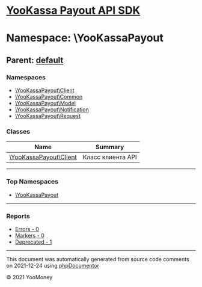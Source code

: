 # [YooKassa Payout API SDK](../home.md)

# Namespace: \YooKassaPayout
## Parent: [default](../namespaces/default.md)
### Namespaces
* [\YooKassaPayout\Client](../namespaces/yookassapayout-client.md)
* [\YooKassaPayout\Common](../namespaces/yookassapayout-common.md)
* [\YooKassaPayout\Model](../namespaces/yookassapayout-model.md)
* [\YooKassaPayout\Notification](../namespaces/yookassapayout-notification.md)
* [\YooKassaPayout\Request](../namespaces/yookassapayout-request.md)
### Classes
| Name | Summary |
| ---- | ------- |
| [\YooKassaPayout\Client](../classes/YooKassaPayout-Client.md) | Класс клиента API |

---

### Top Namespaces

* [\YooKassaPayout](../namespaces/yookassapayout.md)

---

### Reports
* [Errors - 0](../reports/errors.md)
* [Markers - 0](../reports/markers.md)
* [Deprecated - 1](../reports/deprecated.md)

---

This document was automatically generated from source code comments on 2021-12-24 using [phpDocumentor](http://www.phpdoc.org/)

&copy; 2021 YooMoney